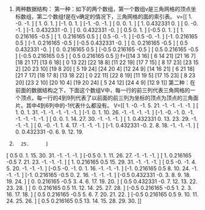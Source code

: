 1.	两种数据结构：
第一种：如下的两个数组，第一个数组v是三角网格的顶点坐标数组，第二个数组f是在v确定的情况下，三角网格的面的索引表。
v=[[ 1.       -0.       -1.      ]
 [ 1.        0.        1.      ]
 [-1.        0.        1.      ]
 [-1.       -0.       -1.      ]
 [ 0.        0.        1.      ]
 [ 1.        0.432331  0.      ]
 [ 0.       -0.       -1.      ]
 [-1.        0.432331 -0.      ]
 [ 0.        0.432331 -0.      ]
 [ 0.5       0.        1.      ]
 [-0.5       0.        1.      ]
 [ 1.        0.216165 -0.5     ]
 [ 1.        0.216165  0.5     ]
 [ 0.5      -0.       -1.      ]
 [-0.5      -0.       -1.      ]
 [-1.        0.216165  0.5     ]
 [-1.        0.216165 -0.5     ]
 [-0.5       0.432331 -0.      ]
 [ 0.        0.216165 -0.5     ]
 [ 0.5       0.432331 -0.      ]
 [ 0.        0.216165  0.5     ]
 [-0.5       0.216165 -0.5     ]
 [ 0.5       0.216165 -0.5     ]
 [-0.5       0.216165  0.5     ]
 [ 0.5       0.216165  0.5     ]]
f=[[14  3 16]
 [ 6 14 21]
 [21 16  7]
 [18 21 17]
 [13  6 18]
 [ 0 13 22]
 [22 18  8]
 [11 22 19]
 [17  7 15]
 [ 8 17 23]
 [23 15  2]
 [20 23 10]
 [19  8 20]
 [ 5 19 24]
 [24 20  4]
 [12 24  9]
 [14 16 21]
 [ 6 21 18]
 [21  7 17]
 [18 17  8]
 [13 18 22]
 [ 0 22 11]
 [22  8 19]
 [11 19  5]
 [17 15 23]
 [ 8 23 20]
 [23  2 10]
 [20 10  4]
 [19 20 24]
 [ 5 24 12]
 [24  4  9]
 [12  9  1]]
 第二种：在前面的数据结构之下，下面这个数组V中，每一行的前三列代表三角网格的一个顶点，每一行的4到9列代表了以前面的前三列为坐标的顶点为顶点的三角面片。其中4到6列中的-1代表什么都没有。
 V=[[ 1.       -0.       -1.        5.       21.       -1.       -1.
  -1.       -1.      ]
 [ 1.        0.        1.       31.       -1.       -1.       -1.
  -1.       -1.      ]
 [-1.        0.        1.       10.       26.       -1.       -1.
  -1.       -1.      ]
 [-1.       -0.       -1.        0.       -1.       -1.       -1.
  -1.       -1.      ]
 [ 0.        0.        1.       14.       27.       30.       -1.
  -1.       -1.      ]
 [ 1.        0.432331  0.       13.       23.       29.       -1.
  -1.       -1.      ]
 [ 0.       -0.       -1.        1.        4.       17.       -1.
  -1.       -1.      ]
 [-1.        0.432331 -0.        2.        8.       18.       -1.
  -1.       -1.      ]
 [ 0.        0.432331 -0.        6.        9.       12.       19.
  22.       25.      ]
 [ 0.5       0.        1.       15.       30.       31.       -1.
  -1.       -1.      ]
 [-0.5       0.        1.       11.       26.       27.       -1.
  -1.       -1.      ]
 [ 1.        0.216165 -0.5       7.       21.       23.       -1.
  -1.       -1.      ]
 [ 1.        0.216165  0.5      15.       29.       31.       -1.
  -1.       -1.      ]
 [ 0.5      -0.       -1.        4.        5.       20.       -1.
  -1.       -1.      ]
 [-0.5      -0.       -1.        0.        1.       16.       -1.
  -1.       -1.      ]
 [-1.        0.216165  0.5       8.       10.       24.       -1.
  -1.       -1.      ]
 [-1.        0.216165 -0.5       0.        2.       16.       -1.
  -1.       -1.      ]
 [-0.5       0.432331 -0.        3.        8.        9.       18.
  19.       24.      ]
 [ 0.        0.216165 -0.5       3.        4.        6.       17.
  19.       20.      ]
 [ 0.5       0.432331 -0.        7.       12.       13.       22.
  23.       28.      ]
 [ 0.        0.216165  0.5      11.       12.       14.       25.
  27.       28.      ]
 [-0.5       0.216165 -0.5       1.        2.        3.       16.
  17.       18.      ]
 [ 0.5       0.216165 -0.5       5.        6.        7.       20.
  21.       22.      ]
 [-0.5       0.216165  0.5       9.       10.       11.       24.
  25.       26.      ]
 [ 0.5       0.216165  0.5      13.       14.       15.       28.
  29.       30.      ]]
